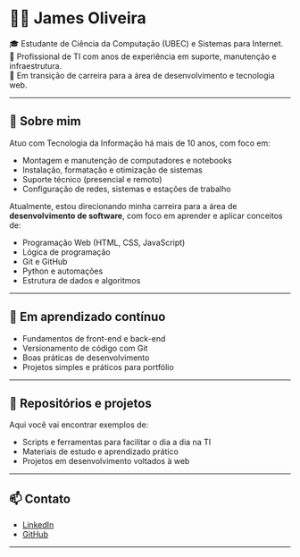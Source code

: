 # 👨‍💻 James Oliveira

🎓 Estudante de Ciência da Computação (UBEC) e Sistemas para Internet.  
💼 Profissional de TI com anos de experiência em suporte, manutenção e infraestrutura.  
🚀 Em transição de carreira para a área de desenvolvimento e tecnologia web.

---

## 🧰 Sobre mim

Atuo com Tecnologia da Informação há mais de 10 anos, com foco em:

- Montagem e manutenção de computadores e notebooks  
- Instalação, formatação e otimização de sistemas  
- Suporte técnico (presencial e remoto)  
- Configuração de redes, sistemas e estações de trabalho  

Atualmente, estou direcionando minha carreira para a área de **desenvolvimento de software**, com foco em aprender e aplicar conceitos de:

- Programação Web (HTML, CSS, JavaScript)
- Lógica de programação
- Git e GitHub
- Python e automações
- Estrutura de dados e algoritmos

---

## 🧠 Em aprendizado contínuo

- Fundamentos de front-end e back-end  
- Versionamento de código com Git  
- Boas práticas de desenvolvimento  
- Projetos simples e práticos para portfólio

---

## 📂 Repositórios e projetos

Aqui você vai encontrar exemplos de:

- Scripts e ferramentas para facilitar o dia a dia na TI  
- Materiais de estudo e aprendizado prático  
- Projetos em desenvolvimento voltados à web  

---

## 📫 Contato

- [LinkedIn](https://www.linkedin.com/in/jamesoliveirabr/)
- [GitHub](https://github.com/jamesismos)

---
